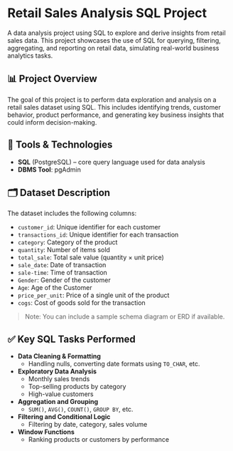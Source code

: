 # Retail Sales Analysis SQL Project

A data analysis project using SQL to explore and derive insights from retail sales data. This project showcases the use of SQL for querying, filtering, aggregating, and reporting on retail data, simulating real-world business analytics tasks.

## 📊 Project Overview

The goal of this project is to perform data exploration and analysis on a retail sales dataset using SQL. This includes identifying trends, customer behavior, product performance, and generating key business insights that could inform decision-making.

## 🧰 Tools & Technologies

- **SQL** (PostgreSQL) – core query language used for data analysis
- **DBMS Tool**: pgAdmin


## 🗂️ Dataset Description

The dataset includes the following columns:

- `customer_id`: Unique identifier for each customer
- `transactions_id`: Unique identifier for each transaction
- `category`: Category of the product 
- `quantity`: Number of items sold
- `total_sale`: Total sale value (quantity × unit price)
- `sale_date`: Date of transaction
- `sale-time`: Time of transaction
- `Gender`: Gender of the customer
- `Age`: Age of the Customer
- `price_per_unit`: Price of a single unit of the product
- `cogs`: Cost of goods sold for the transaction

> Note: You can include a sample schema diagram or ERD if available.

## ✅ Key SQL Tasks Performed

- **Data Cleaning & Formatting**
  - Handling nulls, converting date formats using `TO_CHAR`, etc.
- **Exploratory Data Analysis**
  - Monthly sales trends
  - Top-selling products by category
  - High-value customers
- **Aggregation and Grouping**
  - `SUM()`, `AVG()`, `COUNT()`, `GROUP BY`, etc.
- **Filtering and Conditional Logic**
  - Filtering by date, category, sales volume
- **Window Functions**
  - Ranking products or customers by performance
